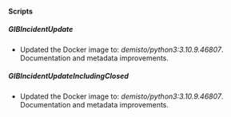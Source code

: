 
#### Scripts
##### GIBIncidentUpdate
- Updated the Docker image to: *demisto/python3:3.10.9.46807*.
Documentation and metadata improvements.
##### GIBIncidentUpdateIncludingClosed
- Updated the Docker image to: *demisto/python3:3.10.9.46807*.
Documentation and metadata improvements.
